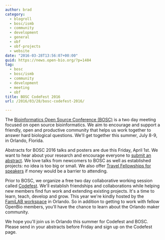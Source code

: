 ```yaml
---
author: brad
category:
  - blogroll
  - bosc/ismb
  - community
  - development
  - general
  - obf
  - obf-projects
  - website
date: "2016-03-28T13:56:07+00:00"
guid: https://news.open-bio.org/?p=1484
tag:
  - bosc
  - bosc/ismb
  - community
  - development
  - meeting
  - obf
title: BOSC CodeFest 2016
url: /2016/03/28/bosc-codefest-2016/

---
```

The [Bioinformatics Open Source Conference (BOSC)](/obf-hugo-test/wiki/BOSC_2016) is a two day meeting focused on open source bioinformatics. We aim to encourage and support a friendly, open and productive community that helps us work together to answer hard biological questions. We'll get together this summer, July 8-9, in Orlando, Florida.

Abstracts for BOSC 2016 talks and posters are due this Friday, April 1st. We want to hear about your research and encourage everyone to [submit an abstract](/obf-hugo-test/wiki/BOSC_Abstract_Submission). We love talks from newcomers to BOSC as well as established projects: no idea is too big or small. We also offer [Travel Fellowships for speakers](/obf-hugo-test/2016/03/01/obf-travel-fellowship-program/) if money would be a barrier to attending.

Prior to BOSC, we organize a free two day collaborative working session called [Codefest](/obf-hugo-test/wiki/Codefest_2016). We'll establish friendships and collaborations while helping new members find fun work and extending existing projects. It's a time to learn, teach, develop and grow. This year we're kindly hosted by the [FamiLAB workspace](https://familab.org/) in Orlando. So in addition to getting to work with fellow OpenBio members, you'll have the chance to learn about the Orlando maker community.

We hope you'll join us in Orlando this summer for Codefest and BOSC. Please send in your abstracts before Friday and sign up on the Codefest page.
